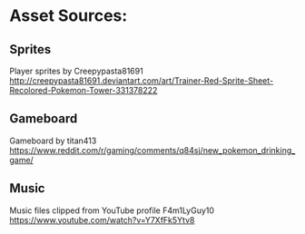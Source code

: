 # Asset Sources:

## Sprites

Player sprites by Creepypasta81691 http://creepypasta81691.deviantart.com/art/Trainer-Red-Sprite-Sheet-Recolored-Pokemon-Tower-331378222

## Gameboard

Gameboard by titan413 https://www.reddit.com/r/gaming/comments/q84sj/new_pokemon_drinking_game/

## Music
Music files clipped from YouTube profile F4m1LyGuy10 https://www.youtube.com/watch?v=Y7XfFk5Ytv8

